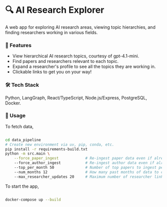 # 🔍 AI Research Explorer

A web app for exploring AI research areas, viewing topic hierarchies, and finding researchers working in various fields.

### 🚀 Features

- View hierarchical AI research topics, courtesy of gpt-4.1-mini.
- Find papers and researchers relevant to each topic.
- Expand a researcher's profile to see all the topics they are working in.
- Clickable links to get you on your way!

### 🛠️ Tech Stack

Python, LangGraph, React/TypeScript, Node.js/Express, PostgreSQL, Docker.

### 🤖 Usage

To fetch data,

```bash

cd data_pipeline
# Create new environment via uv, pip, conda, etc.
pip install -r requirements-build.txt
python -m src.main \
    --force_paper_ingest            # Re-ingest paper data even if already processed.         (default: False)
    --force_author_ingest           # Re-ingest author data even if already processed.        (default: False)
    --top_per_month 50              # Number of top papers to ingest per month.              (default: 50)
    --num_months 12                 # How many past months of data to consider.              (default: 12)
    --max_researcher_updates 20     # Maximum number of researcher links to update.          (default: 20)
```


To start the app,

```bash

docker-compose up --build
```
